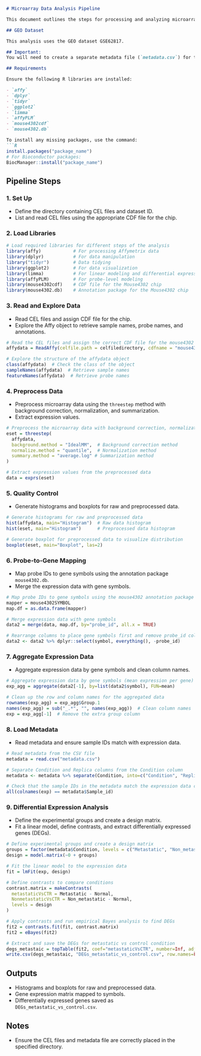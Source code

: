 ```markdown
# Microarray Data Analysis Pipeline

This document outlines the steps for processing and analyzing microarray data using R. The pipeline includes data preprocessing, quality control, and differential expression analysis.

## GEO Dataset

This analysis uses the GEO dataset GSE62817.

## Important:
You will need to create a separate metadata file (`metadata.csv`) for this dataset, which should contain the sample information such as sample IDs, condition (Metastatic, Non-metastatic, Normal), and replicate number.

## Requirements

Ensure the following R libraries are installed:

- `affy`
- `dplyr`
- `tidyr`
- `ggplot2`
- `limma`
- `affyPLM`
- `mouse4302cdf`
- `mouse4302.db`

To install any missing packages, use the command:
```R
install.packages("package_name")
# For Bioconductor packages:
BiocManager::install("package_name")
```

## Pipeline Steps

### 1. Set Up
- Define the directory containing CEL files and dataset ID.
- List and read CEL files using the appropriate CDF file for the chip.

### 2. Load Libraries
```R
# Load required libraries for different steps of the analysis
library(affy)            # For processing Affymetrix data
library(dplyr)           # For data manipulation
library("tidyr")         # Data tidying
library(ggplot2)         # For data visualization
library(limma)           # For linear modeling and differential expression
library(affyPLM)         # For probe-level modeling
library(mouse4302cdf)    # CDF file for the Mouse4302 chip
library(mouse4302.db)    # Annotation package for the Mouse4302 chip
```

### 3. Read and Explore Data
- Read CEL files and assign CDF file for the chip.
- Explore the Affy object to retrieve sample names, probe names, and annotations.

```R
# Read the CEL files and assign the correct CDF file for the mouse4302 chip
affydata = ReadAffy(celfile.path = celfiledirectory, cdfname = "mouse4302cdf")

# Explore the structure of the affydata object
class(affydata)  # Check the class of the object
sampleNames(affydata)  # Retrieve sample names
featureNames(affydata)  # Retrieve probe names
```

### 4. Preprocess Data
- Preprocess microarray data using the `threestep` method with background correction, normalization, and summarization.
- Extract expression values.

```R
# Preprocess the microarray data with background correction, normalization, and summarization
eset = threestep(
  affydata,
  background.method = "IdealMM",  # Background correction method
  normalize.method = "quantile",  # Normalization method
  summary.method = "average.log" # Summarization method
)

# Extract expression values from the preprocessed data
data = exprs(eset)
```

### 5. Quality Control
- Generate histograms and boxplots for raw and preprocessed data.

```R
# Generate histograms for raw and preprocessed data
hist(affydata, main="Histogram")  # Raw data histogram
hist(eset, main="Histogram")      # Preprocessed data histogram

# Generate boxplot for preprocessed data to visualize distribution
boxplot(eset, main="Boxplot", las=2)
```

### 6. Probe-to-Gene Mapping
- Map probe IDs to gene symbols using the annotation package `mouse4302.db`.
- Merge the expression data with gene symbols.

```R
# Map probe IDs to gene symbols using the mouse4302 annotation package
mapper = mouse4302SYMBOL
map.df = as.data.frame(mapper)

# Merge expression data with gene symbols
data2 = merge(data, map.df, by="probe_id", all.x = TRUE)

# Rearrange columns to place gene symbols first and remove probe_id column
data2 <- data2 %>% dplyr::select(symbol, everything(), -probe_id)
```

### 7. Aggregate Expression Data
- Aggregate expression data by gene symbols and clean column names.

```R
# Aggregate expression data by gene symbols (mean expression per gene)
exp_agg = aggregate(data2[-1], by=list(data2$symbol), FUN=mean)

# Clean up the row and column names for the aggregated data
rownames(exp_agg) = exp_agg$Group.1
names(exp_agg) = sub("_.*", "", names(exp_agg))  # Clean column names
exp = exp_agg[-1]  # Remove the extra group column
```

### 8. Load Metadata
- Read metadata and ensure sample IDs match with expression data.

```R
# Read metadata from the CSV file
metadata = read.csv("metadata.csv")

# Separate Condition and Replica columns from the Condition column
metadata <- metadata %>% separate(Condition, into=c("Condition", "Replica"), sep="_", remove=FALSE)

# Check that the sample IDs in the metadata match the expression data column names
all(colnames(exp) == metadata$Sample_id)
```

### 9. Differential Expression Analysis
- Define the experimental groups and create a design matrix.
- Fit a linear model, define contrasts, and extract differentially expressed genes (DEGs).

```R
# Define experimental groups and create a design matrix
groups = factor(metadata$Condition, levels = c("Metastatic", "Non_metastatic", "Normal"))
design = model.matrix(~0 + groups)

# Fit the linear model to the expression data
fit = lmFit(exp, design)

# Define contrasts to compare conditions
contrast.matrix = makeContrasts(
  metastaticVsCTR = Metastatic - Normal,
  NonmetastaticVsCTR = Non_metastatic - Normal,
  levels = design
)

# Apply contrasts and run empirical Bayes analysis to find DEGs
fit2 = contrasts.fit(fit, contrast.matrix)
fit2 = eBayes(fit2)

# Extract and save the DEGs for metastatic vs control condition
degs_metastaic = topTable(fit2, coef="metastaticVsCTR", number=Inf, adjust="BH")
write.csv(degs_metastaic, "DEGs_metastatic_vs_control.csv", row.names=FALSE)
```

## Outputs
- Histograms and boxplots for raw and preprocessed data.
- Gene expression matrix mapped to symbols.
- Differentially expressed genes saved as `DEGs_metastatic_vs_control.csv`.

## Notes
- Ensure the CEL files and metadata file are correctly placed in the specified directory.
```
